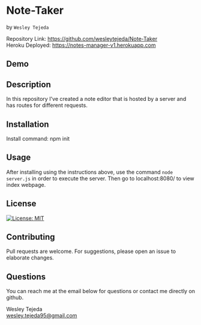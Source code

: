 # Note-Taker
by ```Wesley Tejeda```<br>

Repository Link: https://github.com/wesleytejeda/Note-Taker<br>
Heroku Deployed: https://notes-manager-v1.herokuapp.com
## Demo

## Description
In this repository I've created a note editor that is hosted by a server and has routes for different requests.

## Installation
Install command: npm init
## Usage
After installing using  the instructions above, use the command ```node server.js``` in order to execute the server. Then go to localhost:8080/ to view index webpage.

## License
[![License: MIT](https://img.shields.io/badge/License-MIT-yellow.svg)](https://opensource.org/licenses/MIT)

## Contributing
Pull requests are welcome. For suggestions, please open an issue to elaborate changes.

## Questions
You can reach me at the email below for questions or contact me directly on github.

  Wesley Tejeda<br>
  wesley.tejeda95@gmail.com
